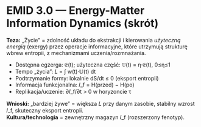 # EMID 3.0 — Energy-Matter Information Dynamics (skrót)
**Teza:** „Życie” = zdolność układu do ekstrakcji i kierowania *użyteczną energią* (exergy) przez operacje informacyjne, które utrzymują strukturę wbrew entropii, z mechanizmami uczenia/rozmnażania.

- Dostępna egzerga: 𝔈(t); użyteczna część: 𝕌(t) = η·𝔈(t), 0≤η≤1  
- Tempo „życia”: 𝐿 = ∫ w(t)·𝕌(t) dt  
- Podtrzymanie formy: lokalnie dS/dt ≤ 0 (eksport entropii)  
- Informacja funkcjonalna: 𝐼_f = H(przed) − H(po)  
- Replikacja/uczenie: ∂𝐼_f/∂t > 0 w horyzoncie τ

**Wnioski:** „bardziej żywe” = większa 𝐿 przy danym zasobie, stabilny wzrost 𝐼_f, skuteczny eksport entropii.  
**Kultura/technologia** = zewnętrzny magazyn 𝐼_f (rozszerzony fenotyp).
